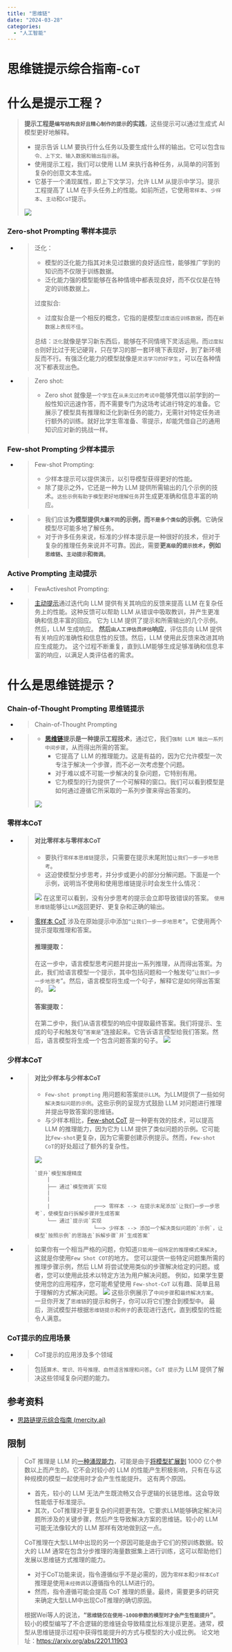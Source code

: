 ```yaml
---
title: "思维链"
date: "2024-03-28"
categories: 
  - "人工智能"
---
```


# 思维链提示综合指南-`CoT`

# 什么是提示工程？

> **提示工程是`编写结构良好且精心制作的提示`的实践**，这些提示可以通过生成式 AI 模型更好地解释。
> 
> - 提示告诉 LLM 要执行什么任务以及要生成什么样的输出。它可以包含`指令、上下文、输入数据和输出指示器`。
> - 使用提示工程，我们可以使用 LLM 来执行各种任务，从简单的问答到复杂的创意文本生成。
> - 它基于一个涌现属性，即上下文学习，允许 LLM 从提示中学习。提示工程提高了 LLM 在手头任务上的性能。如前所述，它使用`零样本`、`少样本`、`主动`和`CoT`提示。
> 
> [![](http://qiniu.dev-share.top/image/LLM/What_is_Prompt_Engineering-01.png)](http://qiniu.dev-share.top/image/LLM/What_is_Prompt_Engineering-01.png)

### Zero-shot Prompting 零样本提示

- > 泛化：
    > 
    > - 模型的泛化能力指其对未见过数据的良好适应性，能够推广学到的知识而不仅限于训练数据。
    > - 泛化能力强的模型能够在各种情境中都表现良好，而不仅仅是在特定的训练数据上。
    > 
    > 过度拟合:
    > 
    > - 过度拟合是一个相反的概念，它指的是模型`过度适应训练数据`，而在`新数据上表现不佳`。
    > 
    > 总结：`泛化`就像是学习新东西后，能够在不同情境下灵活运用。而`过度拟合`则好比过于死记硬背，只在学习的那一套环境下表现好，到了新环境反而不行。有强泛化能力的模型就像是`灵活学习的好学生`，可以在各种情况下都表现出色。
    
- > Zero shot:
    > 
    > - Zero shot 就像是`一个学生`在`从未见过的考试中`能够凭借以前学到的一般性知识迅速作答，而不需要专门为这场考试进行特定的准备。它展示了模型具有推理和泛化到新任务的能力，无需针对特定任务进行额外的训练。就好比学生零准备、零提示，却能凭借自己的通用知识应对新的挑战一样。
    

### Few-shot Prompting 少样本提示

- > Few-shot Prompting:
    > 
    > - 少样本提示可以提供演示，以引导模型获得更好的性能。
    > - 除了提示之外，它还是一种为 LLM 提供所需输出的几个示例的技术。`这些示例有助于模型更好地理解任务`并生成更准确和信息丰富的响应。
    
- > - 我们应该**为模型提供`大量不同`的示例，而`不是多个类似`的示例**。它确保模型尽可能多地了解任务。
    > - 对于许多任务来说，标准的少样本提示是一种很好的技术，但对于复杂的推理任务来说并不可靠。因此，需要**更`高级`的`提示技术`，例如`思维链`、`主动提示`和`微调`**。
    

### Active Prompting 主动提示

- > FewActiveshot Prompting:
    
- > [主动提示](https://github.com/shizhediao/active-prompt)通过迭代向 LLM 提供有关其响应的反馈来提高 LLM 在复杂任务上的性能。这种反馈可以帮助 LLM 从错误中吸取教训，并产生更准确和信息丰富的回应。 它为 LLM 提供了提示和所需输出的几个示例。然后，LLM 生成响应。 **然后`由人工评估员评估`响应**，评估员向 LLM 提供有关响应的准确性和信息性的反馈。然后，LLM 使用此反馈来改进其响应生成能力。 这个过程不断重复，直到LLM能够生成足够准确和信息丰富的响应，以满足人类评估者的需求。
    

# 什么是思维链提示？

### Chain-of-Thought Prompting 思维链提示

- > Chain-of-Thought Prompting
    
- > - **[思维链](https://arxiv.org/pdf/2201.11903.pdf)提示是一种提示工程技术**，通过它，我们`强制 LLM 输出一系列中间步骤`，从而得出所需的答案。
    >     - 它提高了 LLM 的推理能力。这是有益的，因为它允许模型一次专注于解决一个步骤，而不必一次考虑整个问题。
    >     - 对于难以或不可能一步解决的复杂问题，它特别有用。
    >     - 它为模型的行为提供了一个可解释的窗口。我们可以看到模型是如何通过遵循它所采取的一系列步骤来得出答案的。
    > 
    > [![](http://qiniu.dev-share.top/image/LLM/What_is_Prompt_Engineering-02.png)](http://qiniu.dev-share.top/image/LLM/What_is_Prompt_Engineering-02.png)
    

### 零样本CoT

- > #### **对比零样本与零样本CoT**
    > 
    > - 要执行`零样本思维链`提示，只需要在提示末尾附加`让我们一步一步地思考`。
    > - 这迫使模型分步思考，并分步或更小的部分分解问题。下面是一个示例，说明当不使用和使用思维链提示时会发生什么情况：
    > 
    > [![](http://qiniu.dev-share.top/image/LLM/CoT_example_01.png)](http://qiniu.dev-share.top/image/LLM/CoT_example_01.png) 在这里可以看到，没有分步思考的提示会立即导致错误的答案。 `使用思维链`能够让`LLM`返回更好、更复杂和正确的输出。
    
- > [零样本 CoT](https://arxiv.org/abs/2205.11916) 涉及在原始提示中添加`“让我们一步一步地思考”`。它使用两个提示提取推理和答案。
    > 
    > #### **推理提取**：
    > 
    > 在这一步中，语言模型思考问题并提出一系列推理，从而得出答案。为此，我们给语言模型一个提示，其中包括问题和一个触发句“`让我们一步一步地思考`”。然后，语言模型将生成一个句子，解释它是如何得出答案的。 [![](http://qiniu.dev-share.top/image/LLM/CoT_example_02.png)](http://qiniu.dev-share.top/image/LLM/CoT_example_02.png)
    > 
    > #### **答案提取**：
    > 
    > 在第二步中，我们从语言模型的响应中提取最终答案。我们将提示、生成的句子和触发句“`答案是`”连接起来。它告诉语言模型给我们答案。然后，语言模型将生成一个包含问题答案的句子。 [![](http://qiniu.dev-share.top/image/LLM/CoT_example_03.png)](http://qiniu.dev-share.top/image/LLM/CoT_example_03.png)
    

### 少样本CoT

- > #### 对比少样本与少样本CoT
    > 
    > - `Few-shot prompting` 用问题和答案`提示LLM`。为LLM提供了一些如何`解决类似问题的示例`。这些示例的呈现方式鼓励 LLM 对问题进行推理并提出导致答案的思维链。
    > - 与少样本相比，[Few-shot CoT](https://arxiv.org/abs/2305.14045) 是一种更有效的技术，可以提高 LLM 的推理能力，因为它为 LLM 提供了类似问题的示例。它可能比`Few-shot`更复杂，因为它需要创建示例提示。然而，`Few-shot CoT`的好处超过了额外的复杂性。
    > 
    > [![](http://qiniu.dev-share.top/image/LLM/CoT_example_04.png)](http://qiniu.dev-share.top/image/LLM/CoT_example_04.png)
    > 
    > ```
    > `提升`模型推理精度
    >     |
    >     ├── 通过`模型微调`实现
    >     |
    >     |
    >     |              ┌──> 零样本 --> 在提示末尾添加`让我们一步一步思考`，使模型自行拆解步骤并生成答案
    >     └── 通过`提示词`实现
    >                    └──> 少样本 --> 添加一个解决类似问题的`示例`，让模型`按照示例`的思路去`拆解步骤`并`生成答案`
    > 
    > ```
    
- > 如果你有一个相当严格的问题，你知道`只能用一组特定的推理模式来解决`，这就是你使用`Few Shot COT`的地方。 您可以提供一些特定问题集所需的推理步骤示例，然后 LLM 将尝试使用类似的步骤解决给定的问题。或者，您可以使用此技术以特定方法为用户解决问题。 例如，如果学生要使用您的应用程序，您可能希望使用 `Few-shot-CoT` 以有趣、简单且易于理解的方式解决问题。 [![](http://qiniu.dev-share.top/image/LLM/CoT_example_05.png)](http://qiniu.dev-share.top/image/LLM/CoT_example_05.png) 这些示例展示了`中间步骤`和`最终解决方案`。 一旦你开发了`思维链`的提示和例子，你可以将它们整合到模型中。 最后，测试模型并根据`思维链提示`和`例子`的表现进行迭代，直到模型的性能令人满意。
    

### CoT提示的应用场景

- > CoT提示的应用涉及多个领域
    
- > 包括`算术、常识、符号推理、自然语言推理和问答`。`CoT 提示`为 LLM 提供了解决这些领域复杂问题的能力。
    

## 参考资料

- [思路链提示综合指南 (mercity.ai)](https://www.mercity.ai/blog-post/guide-to-chain-of-thought-prompting)

## 限制

> CoT 推理是 LLM 的[一种涌现能力](https://web.stanford.edu/class/cs224v/lectures/jason-wei-emergence-talk-stanford.pdf)，可能是由于[将模型扩展到](https://arxiv.org/abs/2210.11416) 1000 亿个参数以上而产生的。它不会对较小的 LLM 的性能产生积极影响，只有在与这种规模的模型一起使用时才会产生性能提升。 这有两个原因。
> 
> - 首先，较小的 LLM 无法产生既流畅又合乎逻辑的长链思维。这会导致性能低于标准提示。
> - 其次，CoT推理对于更复杂的问题更有效。它要求LLM能够确定解决问题所涉及的关键步骤，然后产生导致解决方案的思维链。较小的 LLM 可能无法像较大的 LLM 那样有效地做到这一点。
> 
> CoT推理在大型LLM中出现的另一个原因可能是由于它们的预训练数据。较大的 LLM 通常在包含分步推理的海量数据集上进行训练，这可以帮助他们发展以思维链方式推理的能力。
> 
> - 对于CoT功能来说，指令遵循似乎不是必需的，因为`零样本`和`少样本CoT`推理是使用`未经微调`以遵循指令的LLM进行的。
> - 然而，指令遵循可能会提高 CoT 推理的质量。最终，需要更多的研究来确定大型LLM中出现CoT推理的确切原因。
> 
> 根据Wei等人的说法，**“`思维链仅在使用∼100B参数的模型时才会产生性能提升`”**。较小的模型编写了不合逻辑的思维链会导致精度比标准提示更差。通常，模型从思维链提示过程中获得性能提升的方式与模型的大小成比例。 论文地址：https://arxiv.org/abs/2201.11903
